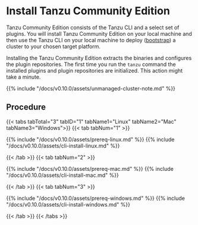 # Install Tanzu Community Edition

Tanzu Community Edition consists of the Tanzu CLI and a select set of plugins. You will install Tanzu Community Edition on your local machine and then use the Tanzu CLI on your local machine to deploy ([bootstrap](../glossary/#bootstrap)) a cluster to your chosen target platform.

Installing the Tanzu Community Edition extracts the binaries and configures the plugin repositories. The first time you run the `tanzu` command the installed plugins and plugin repositories are initialized. This action might take a minute.

{{% include "/docs/v0.10.0/assets/unmanaged-cluster-note.md" %}}

## Procedure

{{< tabs tabTotal="3" tabID="1" tabName1="Linux" tabName2="Mac" tabName3="Windows">}}
{{< tab tabNum="1" >}}

{{% include "/docs/v0.10.0/assets/prereq-linux.md" %}}
{{% include "/docs/v0.10.0/assets/cli-install-linux.md" %}}

{{< /tab >}}
{{< tab tabNum="2" >}}

{{% include "/docs/v0.10.0/assets/prereq-mac.md" %}}
{{% include "/docs/v0.10.0/assets/cli-install-mac.md" %}}

{{< /tab >}}
{{< tab tabNum="3" >}}

{{% include "/docs/v0.10.0/assets/prereq-windows.md" %}}
{{% include "/docs/v0.10.0/assets/cli-install-windows.md" %}}

{{< /tab >}}
{{< /tabs >}}
